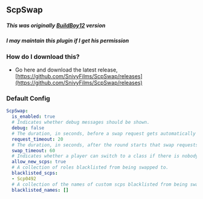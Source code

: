## ScpSwap

##### This was originally [BuildBoy12](https://github.com/BuildBoy12-SL/ScpSwap) version
##### I may maintain this plugin if I get his permission


### How do I download this?
  - Go here and download the latest release, [https://github.com/SnivyFilms/ScpSwap/releases](https://github.com/SnivyFilms/ScpSwap/releases)

### Default Config
```yml
ScpSwap:
  is_enabled: true
  # Indicates whether debug messages should be shown.
  debug: false
  # The duration, in seconds, before a swap request gets automatically deleted.
  request_timeout: 20
  # The duration, in seconds, after the round starts that swap requests can be sent.
  swap_timeout: 60
  # Indicates whether a player can switch to a class if there is nobody playing as it.
  allow_new_scps: true
  # A collection of roles blacklisted from being swapped to.
  blacklisted_scps:
  - Scp0492
  # A collection of the names of custom scps blacklisted from being swapped to. This must match the name the developer integrated the SCP into this plugin's API with.
  blacklisted_names: []
```
